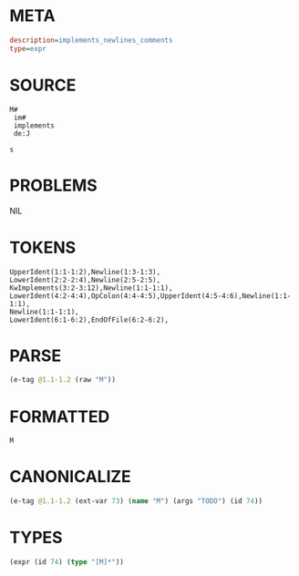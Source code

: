 # META
~~~ini
description=implements_newlines_comments
type=expr
~~~
# SOURCE
~~~roc
M#
 im#
 implements
 de:J 
 
s
~~~
# PROBLEMS
NIL
# TOKENS
~~~zig
UpperIdent(1:1-1:2),Newline(1:3-1:3),
LowerIdent(2:2-2:4),Newline(2:5-2:5),
KwImplements(3:2-3:12),Newline(1:1-1:1),
LowerIdent(4:2-4:4),OpColon(4:4-4:5),UpperIdent(4:5-4:6),Newline(1:1-1:1),
Newline(1:1-1:1),
LowerIdent(6:1-6:2),EndOfFile(6:2-6:2),
~~~
# PARSE
~~~clojure
(e-tag @1.1-1.2 (raw "M"))
~~~
# FORMATTED
~~~roc
M
~~~
# CANONICALIZE
~~~clojure
(e-tag @1.1-1.2 (ext-var 73) (name "M") (args "TODO") (id 74))
~~~
# TYPES
~~~clojure
(expr (id 74) (type "[M]*"))
~~~
